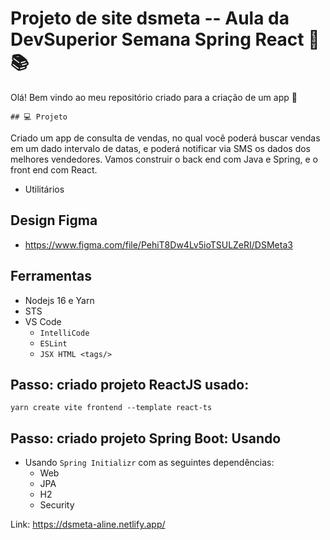 #  **Projeto de site dsmeta** -- Aula da DevSuperior **Semana Spring React** :woman: :books:

Olá! Bem vindo ao meu repositório criado para a criação de um app :wave:

    ## 💻 Projeto

Criado um  app de consulta de vendas, no qual você poderá buscar vendas em um dado intervalo de datas, e poderá notificar via SMS os dados dos melhores vendedores. Vamos construir o back end com Java e Spring, e o front end com React.

- Utilitários

## Design Figma

- https://www.figma.com/file/PehiT8Dw4Lv5ioTSULZeRI/DSMeta3


## Ferramentas
- Nodejs 16 e Yarn
- STS
- VS Code
  - `IntelliCode`
  - `ESLint`
  - `JSX HTML <tags/>`

    
## Passo: criado projeto ReactJS usado: 
```
yarn create vite frontend --template react-ts
```

## Passo: criado projeto Spring Boot: Usando

- Usando `Spring Initializr` com as seguintes dependências:
  - Web
  - JPA
  - H2
  - Security

Link: https://dsmeta-aline.netlify.app/


